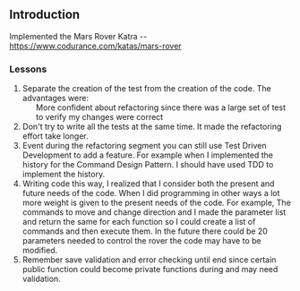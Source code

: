 ## Introduction

Implemented the Mars Rover Katra -- https://www.codurance.com/katas/mars-rover

### Lessons
<ol>
<li>Separate the creation of the test from the creation of the code.  The advantages 
were:
<ul>More confident about refactoring since there was a large set of test to verify my changes were 
correct</ul>
<li>Don't try to write all the tests at the same time.  It made the refactoring effort take longer.</li>
<li>Event during the refactoring segment you can still use Test Driven Development to add a feature.  
For example when I implemented the history for the Command Design Pattern.  I should have used TDD to 
implement the history.</li>
<li>Writing code this way, I realized that I consider both the present and future needs of the code.  
When I did programming in other ways a lot more weight is given to the present needs of the code.  
For example, The commands to move and change direction and I made the parameter list and return 
the same for each function so I could create a list of commands and then execute them.  In the future there 
could be 20 parameters needed to control the rover the code may have to be modified.</li>
<li>Remember save validation and error checking until end since certain public function could become private 
functions during and may need validation.</li>
</ol>